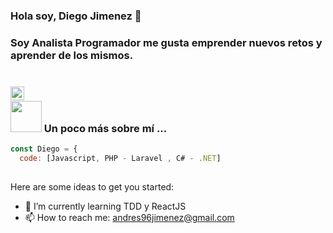 ### Hola soy, Diego Jimenez 👋

### Soy Analista Programador me gusta emprender nuevos retos y aprender de los mismos.

### 

<br/>
<a href="https://www.linkedin.com/in/diego-jimenez-55626316b/">
  <img align="left" alt="Linkedin" width="22px" src="https://cdn.jsdelivr.net/npm/simple-icons@v3/icons/linkedin.svg" />
</a>


### <img src = "https://media.giphy.com/media/VgCDAzcKvsR6OM0uWg/giphy.gif" width = "50"> Un poco más sobre mí ...  

```javascript
const Diego = {
  code: [Javascript, PHP - Laravel , C# - .NET]
  
```


Here are some ideas to get you started:

- 🌱 I’m currently learning TDD y ReactJS
- 📫 How to reach me: andres96jimenez@gmail.com
